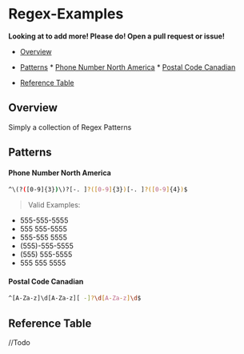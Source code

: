 # Regex-Examples

**Looking at to add more! Please do! Open a pull request or issue!**

* [Overview](#overview)
* [Patterns](#patterns)
      * [Phone Number North America](#phone-number-north-america)
      * [Postal Code Canadian](#postal-code-canadian)
      
* [Reference Table](#reference-table)


## Overview
Simply a collection of Regex Patterns

## Patterns

#### Phone Number North America

```bash
^\(?([0-9]{3})\)?[-. ]?([0-9]{3})[-. ]?([0-9]{4})$
```

>Valid Examples:
* 555-555-5555
* 555 555-5555
* 555-555 5555
* (555)-555-5555
* (555) 555-5555
* 555 555 5555

#### Postal Code Canadian

```bash
^[A-Za-z]\d[A-Za-z][ -]?\d[A-Za-z]\d$
```

## Reference Table

//Todo

